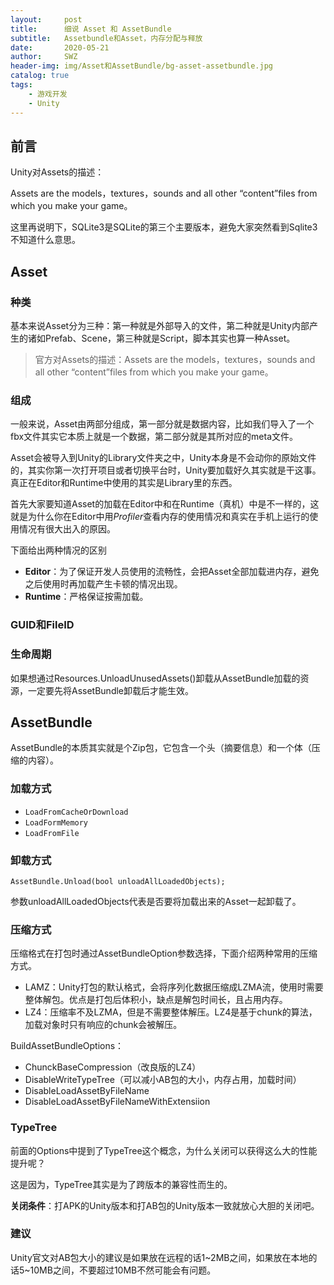 ```yaml
---
layout:     post
title:      细说 Asset 和 AssetBundle
subtitle:   Assetbundle和Asset，内存分配与释放
date:       2020-05-21
author:     SWZ
header-img: img/Asset和AssetBundle/bg-asset-assetbundle.jpg
catalog: true
tags:
    - 游戏开发
    - Unity
---
```


## 前言

Unity对Assets的描述：

   Assets are the models，textures，sounds and all other “content”files from which you make your game。

这里再说明下，SQLite3是SQLite的第三个主要版本，避免大家突然看到Sqlite3不知道什么意思。



## Asset

### 种类

基本来说Asset分为三种：第一种就是外部导入的文件，第二种就是Unity内部产生的诸如Prefab、Scene，第三种就是Script，脚本其实也算一种Asset。

> 官方对Assets的描述：Assets are the models，textures，sounds and all other “content”files from which you make your game。

### 组成

一般来说，Asset由两部分组成，第一部分就是数据内容，比如我们导入了一个fbx文件其实它本质上就是一个数据，第二部分就是其所对应的meta文件。

Asset会被导入到Unity的Library文件夹之中，Unity本身是不会动你的原始文件的，其实你第一次打开项目或者切换平台时，Unity要加载好久其实就是干这事。真正在Editor和Runtime中使用的其实是Library里的东西。

首先大家要知道Asset的加载在Editor中和在Runtime（真机）中是不一样的，这就是为什么你在Editor中用*Profiler*查看内存的使用情况和真实在手机上运行的使用情况有很大出入的原因。

下面给出两种情况的区别

* **Editor**：为了保证开发人员使用的流畅性，会把Asset全部加载进内存，避免之后使用时再加载产生卡顿的情况出现。
* **Runtime**：严格保证按需加载。



### GUID和FileID



### 生命周期

如果想通过Resources.UnloadUnusedAssets()卸载从AssetBundle加载的资源，一定要先将AssetBundle卸载后才能生效。



## AssetBundle

AssetBundle的本质其实就是个Zip包，它包含一个头（摘要信息）和一个体（压缩的内容）。

### 加载方式

* `LoadFromCacheOrDownload`
* `LoadFormMemory`
* `LoadFromFile`

### 卸载方式

`AssetBundle.Unload(bool unloadAllLoadedObjects);`

参数unloadAllLoadedObjects代表是否要将加载出来的Asset一起卸载了。

### 压缩方式

压缩格式在打包时通过AssetBundleOption参数选择，下面介绍两种常用的压缩方式。

* LAMZ：Unity打包的默认格式，会将序列化数据压缩成LZMA流，使用时需要整体解包。优点是打包后体积小，缺点是解包时间长，且占用内存。
* LZ4：压缩率不及LZMA，但是不需要整体解压。LZ4是基于chunk的算法，加载对象时只有响应的chunk会被解压。

BuildAssetBundleOptions：

* ChunckBaseCompression（改良版的LZ4）
* DisableWriteTypeTree（可以减小AB包的大小，内存占用，加载时间）
* DisableLoadAssetByFileName
* DisableLoadAssetByFileNameWithExtensiion

### TypeTree

前面的Options中提到了TypeTree这个概念，为什么关闭可以获得这么大的性能提升呢？

这是因为，TypeTree其实是为了跨版本的兼容性而生的。

**关闭条件**：打APK的Unity版本和打AB包的Unity版本一致就放心大胆的关闭吧。

### 建议

Unity官文对AB包大小的建议是如果放在远程的话1~2MB之间，如果放在本地的话5~10MB之间，不要超过10MB不然可能会有问题。